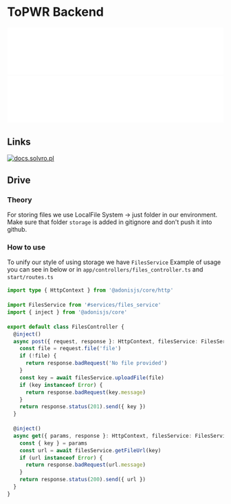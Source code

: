# ToPWR Backend

![Solvro banner](https://github.com/Solvro/backend-topwr-sks/blob/main/assets/solvro_dark.png#gh-dark-mode-only)
![Solvro banner](https://github.com/Solvro/backend-topwr-sks/blob/main/assets/solvro_dark.png#gh-light-mode-only)

## Links

[![docs.solvro.pl](https://i.imgur.com/fuV0gra.png)](https://docs.solvro.pl)

## Drive

### Theory

For storing files we use LocalFile System -> just folder in our environment.
Make sure that folder `storage` is added in gitignore and don't push it into github.

### How to use

To unify our style of using storage we have `FilesService`
Example of usage you can see in below or in `app/controllers/files_controller.ts` and `start/routes.ts`

```ts
import type { HttpContext } from '@adonisjs/core/http'

import FilesService from '#services/files_service'
import { inject } from '@adonisjs/core'

export default class FilesController {
  @inject()
  async post({ request, response }: HttpContext, filesService: FilesService) {
    const file = request.file('file')
    if (!file) {
      return response.badRequest('No file provided')
    }
    const key = await filesService.uploadFile(file)
    if (key instanceof Error) {
      return response.badRequest(key.message)
    }
    return response.status(201).send({ key })
  }

  @inject()
  async get({ params, response }: HttpContext, filesService: FilesService) {
    const { key } = params
    const url = await filesService.getFileUrl(key)
    if (url instanceof Error) {
      return response.badRequest(url.message)
    }
    return response.status(200).send({ url })
  }
}
```
